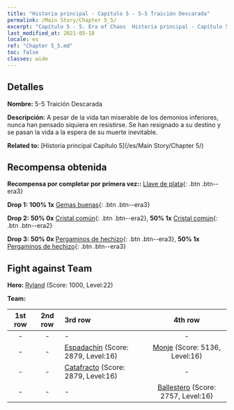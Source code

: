 ```yaml
---
title: "Historia principal - Capítulo 5 - 5-5 Traición Descarada"
permalink: /Main Story/Chapter 5_5/
excerpt: "Capítulo 5 - 5. Era of Chaos  Historia principal - Capítulo 5_5. 5-5 Traición Descarada"
last_modified_at: 2021-05-18
locale: es
ref: "Chapter 5_5.md"
toc: false
classes: wide
---
```


## Detalles

 **Nombre:** 5-5 Traición Descarada

 **Descripción:** A pesar de la vida tan miserable de los demonios inferiores, nunca han pensado siquiera en resistirse. Se han resignado a su destino y se pasan la vida a la espera de su muerte inevitable.

 **Related to:** [Historia principal Capítulo 5](/es/Main Story/Chapter 5/)

## Recompensa obtenida

 **Recompensa por completar por primera vez::** [Llave de plata](/ItemsES/con_693/){: .btn .btn--era3}

 **Drop 1:** **100% 1x** [Gemas buenas](/ItemsES/mat_16/){: .btn .btn--era3}

 **Drop 2:** **50% 0x** [Cristal común](/ItemsES/mat_11/){: .btn .btn--era2}, **50% 1x** [Cristal común](/ItemsES/mat_11/){: .btn .btn--era2}

 **Drop 3:** **50% 0x** [Pergaminos de hechizo](/ItemsES/con_694/){: .btn .btn--era3}, **50% 1x** [Pergaminos de hechizo](/ItemsES/con_694/){: .btn .btn--era3}


## Fight against Team
 **Hero:** [Ryland](/es/heroes/Ryland/) (Score: 1000, Level:22)

 **Team:**


  | 1st row | 2nd row | 3rd row | 4th row |
  |:----:|:----:|:----|:----:|
  | - | - | - | - |
  | - | - | [Espadachín](/es/units/Swordsman/) (Score: 2879, Level:16)  | [Monje](/es/units/Monk/) (Score: 5136, Level:16)  |
  | - | - | [Catafracto](/es/units/Cavalier/) (Score: 2879, Level:16)  | - |
  | - | - | - | [Ballestero](/es/units/Marksman/) (Score: 2757, Level:16)  |


